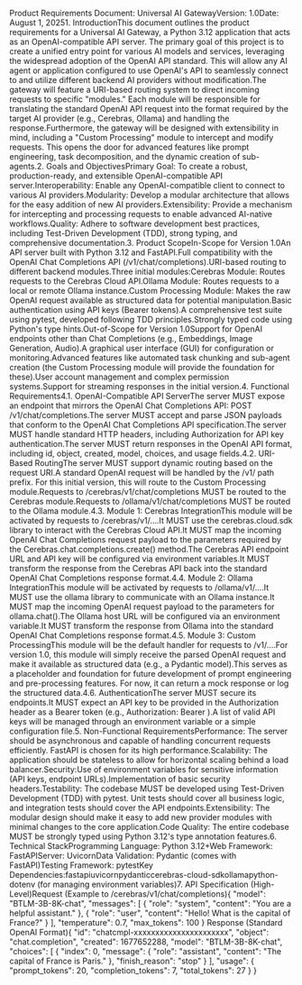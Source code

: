 Product Requirements Document: Universal AI GatewayVersion: 1.0Date: August 1, 20251. IntroductionThis document outlines the product requirements for a Universal AI Gateway, a Python 3.12 application that acts as an OpenAI-compatible API server. The primary goal of this project is to create a unified entry point for various AI models and services, leveraging the widespread adoption of the OpenAI API standard. This will allow any AI agent or application configured to use OpenAI's API to seamlessly connect to and utilize different backend AI providers without modification.The gateway will feature a URI-based routing system to direct incoming requests to specific "modules." Each module will be responsible for translating the standard OpenAI API request into the format required by the target AI provider (e.g., Cerebras, Ollama) and handling the response.Furthermore, the gateway will be designed with extensibility in mind, including a "Custom Processing" module to intercept and modify requests. This opens the door for advanced features like prompt engineering, task decomposition, and the dynamic creation of sub-agents.2. Goals and ObjectivesPrimary Goal: To create a robust, production-ready, and extensible OpenAI-compatible API server.Interoperability: Enable any OpenAI-compatible client to connect to various AI providers.Modularity: Develop a modular architecture that allows for the easy addition of new AI providers.Extensibility: Provide a mechanism for intercepting and processing requests to enable advanced AI-native workflows.Quality: Adhere to software development best practices, including Test-Driven Development (TDD), strong typing, and comprehensive documentation.3. Product ScopeIn-Scope for Version 1.0An API server built with Python 3.12 and FastAPI.Full compatibility with the OpenAI Chat Completions API (/v1/chat/completions).URI-based routing to different backend modules.Three initial modules:Cerebras Module: Routes requests to the Cerebras Cloud API.Ollama Module: Routes requests to a local or remote Ollama instance.Custom Processing Module: Makes the raw OpenAI request available as structured data for potential manipulation.Basic authentication using API keys (Bearer tokens).A comprehensive test suite using pytest, developed following TDD principles.Strongly typed code using Python's type hints.Out-of-Scope for Version 1.0Support for OpenAI endpoints other than Chat Completions (e.g., Embeddings, Image Generation, Audio).A graphical user interface (GUI) for configuration or monitoring.Advanced features like automated task chunking and sub-agent creation (the Custom Processing module will provide the foundation for these).User account management and complex permission systems.Support for streaming responses in the initial version.4. Functional Requirements4.1. OpenAI-Compatible API ServerThe server MUST expose an endpoint that mirrors the OpenAI Chat Completions API: POST /v1/chat/completions.The server MUST accept and parse JSON payloads that conform to the OpenAI Chat Completions API specification.The server MUST handle standard HTTP headers, including Authorization for API key authentication.The server MUST return responses in the OpenAI API format, including id, object, created, model, choices, and usage fields.4.2. URI-Based RoutingThe server MUST support dynamic routing based on the request URI.A standard OpenAI request will be handled by the /v1/ path prefix. For this initial version, this will route to the Custom Processing module.Requests to /cerebras/v1/chat/completions MUST be routed to the Cerebras module.Requests to /ollama/v1/chat/completions MUST be routed to the Ollama module.4.3. Module 1: Cerebras IntegrationThis module will be activated by requests to /cerebras/v1/....It MUST use the cerebras.cloud.sdk library to interact with the Cerebras Cloud API.It MUST map the incoming OpenAI Chat Completions request payload to the parameters required by the Cerebras.chat.completions.create() method.The Cerebras API endpoint URL and API key will be configured via environment variables.It MUST transform the response from the Cerebras API back into the standard OpenAI Chat Completions response format.4.4. Module 2: Ollama IntegrationThis module will be activated by requests to /ollama/v1/....It MUST use the ollama library to communicate with an Ollama instance.It MUST map the incoming OpenAI request payload to the parameters for ollama.chat().The Ollama host URL will be configured via an environment variable.It MUST transform the response from Ollama into the standard OpenAI Chat Completions response format.4.5. Module 3: Custom ProcessingThis module will be the default handler for requests to /v1/....For version 1.0, this module will simply receive the parsed OpenAI request and make it available as structured data (e.g., a Pydantic model).This serves as a placeholder and foundation for future development of prompt engineering and pre-processing features. For now, it can return a mock response or log the structured data.4.6. AuthenticationThe server MUST secure its endpoints.It MUST expect an API key to be provided in the Authorization header as a Bearer token (e.g., Authorization: Bearer <your-api-key>).A list of valid API keys will be managed through an environment variable or a simple configuration file.5. Non-Functional RequirementsPerformance: The server should be asynchronous and capable of handling concurrent requests efficiently. FastAPI is chosen for its high performance.Scalability: The application should be stateless to allow for horizontal scaling behind a load balancer.Security:Use of environment variables for sensitive information (API keys, endpoint URLs).Implementation of basic security headers.Testability: The codebase MUST be developed using Test-Driven Development (TDD) with pytest. Unit tests should cover all business logic, and integration tests should cover the API endpoints.Extensibility: The modular design should make it easy to add new provider modules with minimal changes to the core application.Code Quality: The entire codebase MUST be strongly typed using Python 3.12's type annotation features.6. Technical StackProgramming Language: Python 3.12+Web Framework: FastAPIServer: UvicornData Validation: Pydantic (comes with FastAPI)Testing Framework: pytestKey Dependencies:fastapiuvicornpydanticcerebras-cloud-sdkollamapython-dotenv (for managing environment variables)7. API Specification (High-Level)Request (Example to /cerebras/v1/chat/completions){
  "model": "BTLM-3B-8K-chat",
  "messages": [
    {
      "role": "system",
      "content": "You are a helpful assistant."
    },
    {
      "role": "user",
      "content": "Hello! What is the capital of France?"
    }
  ],
  "temperature": 0.7,
  "max_tokens": 100
}
Response (Standard OpenAI Format){
  "id": "chatcmpl-xxxxxxxxxxxxxxxxxxxxxx",
  "object": "chat.completion",
  "created": 1677652288,
  "model": "BTLM-3B-8K-chat",
  "choices": [
    {
      "index": 0,
      "message": {
        "role": "assistant",
        "content": "The capital of France is Paris."
      },
      "finish_reason": "stop"
    }
  ],
  "usage": {
    "prompt_tokens": 20,
    "completion_tokens": 7,
    "total_tokens": 27
  }
}
